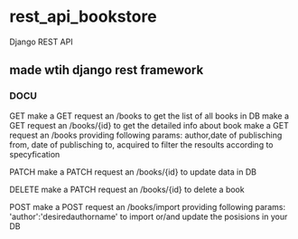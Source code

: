 # rest_api_bookstore
Django REST API
## made wtih django rest framework

### DOCU
GET
make a GET  request an /books to get the list of all books in DB
make a GET  request an /books/{id} to get the detailed info about book
make a GET  request an /books providing following params:
    author,date of publisching from, date of publisching to, acquired
to filter the resoults according to specyfication

PATCH
make a PATCH request an /books/{id} to update data in DB

DELETE
make a PATCH request an /books/{id} to delete a book

POST
make a POST request an /books/import providing following params:
  'author':'desiredauthorname'
to import or/and update the posisions in your DB
